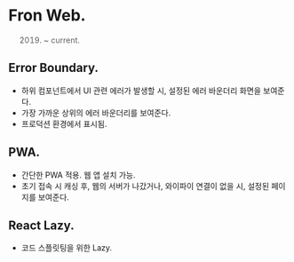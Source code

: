 # Fron Web.

> 2019.   ~ current.

## Error Boundary.

-   하위 컴포넌트에서 UI 관련 에러가 발생할 시, 설정된 에러 바운더리 화면을 보여준다.
-   가장 가까운 상위의 에러 바운더리를 보여준다.
-   프로덕션 환경에서 표시됨.

## PWA.

-   간단한 PWA 적용. 웹 앱 설치 가능.
-   초기 접속 시 캐싱 후, 웹의 서버가 나갔거나, 와이파이 연결이 없을 시, 설정된 페이지를 보여준다.

## React Lazy.

-   코드 스플릿팅을 위한 Lazy.
